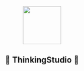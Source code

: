 <div align="center">

<img height="100" width="100" src="https://avatars.githubusercontent.com/u/79696465?s=200&v=4"/>

## 🤔 ThinkingStudio 🤔

</div>




